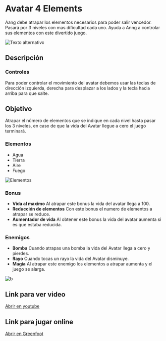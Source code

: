 # Avatar 4 Elements

Aang debe atrapar los elementos necesarios para poder salir vencedor. Pasará por 3 niveles con mas dificultad cada uno. Ayuda a Anng a controlar sus elementos con este divertido juego.

![Texto alternativo](http://cdn.playbuzz.com/cdn/5e2b7709-216e-49c1-bdca-88771415cd02/7079d731-c926-4377-82fc-3f5028d8e167.jpg)

## Descripción
### Controles
Para poder controlar el movimiento del avatar debemos usar las teclas de dirección izquierda, derecha para desplazar a los lados y la tecla hacia arriba para que salte.

## Objetivo
Atrapar el número de elementos que se indique en cada nivel hasta pasar los 3 niveles, en caso de que la vida del Avatar llegue a cero el juego terminará.


### Elementos 
- Agua
- Tierra
- Aire
- Fuego

![Elementos](http://img2.amando.it/imagesdyn/articoli/85/21/400/94381.jpg)

### Bonus
- **Vida al maximo** Al atrapar este bonus la vida del avatar llega a 100.
- **Reducción de elementos** Con este bonus el numero de elementos a atrapar se reduce.
- **Aumentador de vida** Al obtener este bonus la vida del avatar aumenta si es que estaba reducida.

### Enemigos
- **Bomba** Cuando atrapas una bomba la vida del Avatar llega a cero y pierdes.
- **Rayo** Cuando tocas un rayo la vida del Avatar disminuye.
- **Magia** Al atrapar este enemigo los elementos a atrapar aumenta y el juego se alarga.


![b](http://www.pngmart.com/files/2/Aang-PNG-File.png)


## Link para ver video
[Abrir en youtube](https://www.youtube.com/watch?v=ffRY6VnwaMU&t=26s)


## Link para jugar online
[Abrir en Greenfoot](http://www.greenfoot.org/scenarios/21817)
